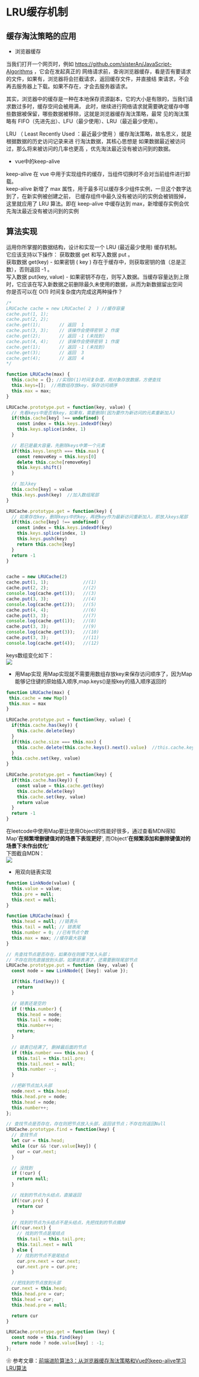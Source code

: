 # LRU缓存机制
## 缓存淘汰策略的应用

* 浏览器缓存

当我们打开一个网页时，例如 https://github.com/sisterAn/JavaScript-Algorithms ，它会在发起真正的
网络请求前，查询浏览器缓存，看是否有要请求的文件，如果有，浏览器将会拦截请求，返回缓存文件，并直接结
束请求，不会再去服务器上下载。如果不存在，才会去服务器请求。<br>

其实，浏览器中的缓存是一种在本地保存资源副本，它的大小是有限的，当我们请求数过多时，缓存空间会被用满，
此时，继续进行网络请求就需要确定缓存中哪些数据被保留，哪些数据被移除，这就是浏览器缓存淘汰策略，最常
见的淘汰策略有 FIFO（先进先出）、LFU（最少使用）、LRU（最近最少使用）。<br>

LRU （ Least Recently Used ：最近最少使用 ）缓存淘汰策略，故名思义，就是根据数据的历史访问记录来进
行淘汰数据，其核心思想是 如果数据最近被访问过，那么将来被访问的几率也更高 ，优先淘汰最近没有被访问到的数据。<br>

* vue中的keep-alive

keep-alive 在 vue 中用于实现组件的缓存，当组件切换时不会对当前组件进行卸载。<br>
keep-alive 新增了 max 属性，用于最多可以缓存多少组件实例，一旦这个数字达到了，在新实例被创建之前，
已缓存组件中最久没有被访问的实例会被销毁掉，这里就应用了 LRU 算法。即在 keep-alive 中缓存达到 
max，新增缓存实例会优先淘汰最近没有被访问到的实例

## 算法实现
运用你所掌握的数据结构，设计和实现一个 LRU (最近最少使用) 缓存机制。<br>
它应该支持以下操作： 获取数据 get 和写入数据 put 。<br>
获取数据 get(key) - 如果密钥 ( key ) 存在于缓存中，则获取密钥的值（总是正数），否则返回 -1 。<br>
写入数据 put(key, value) - 如果密钥不存在，则写入数据。当缓存容量达到上限时，它应该在写入新数据之前删除最久未使用的数据，从而为新数据留出空间<br>
你是否可以在 O(1) 时间复杂度内完成这两种操作？
```js
/*
LRUCache cache = new LRUCache( 2  ) //缓存容量
cache.put(1, 1);
cache.put(2, 2);
cache.get(1);       // 返回  1
cache.put(3, 3);    // 该操作会使得密钥 2 作废
cache.get(2);       // 返回 -1 (未找到)
cache.put(4, 4);    // 该操作会使得密钥 1 作废
cache.get(1);       // 返回 -1 (未找到)
cache.get(3);       // 返回  3
cache.get(4);       // 返回  4
*/

function LRUCache(max) {
  this.cache = {}; //实现O(1)时间复杂度，用对象存放数据，方便查找
  this.keys=[];  //用数组存放key，保存访问顺序
  this.max = max;
}

LRUCache.prototype.put = function(key, value) {
  // 先看keys中是否有key，如果有，需要删除(因为要作为新访问的元素重新加入)
  if(this.cache[key] !== undefined) {
    const index = this.keys.indexOf(key)
    this.keys.splice(index, 1)
  }

  // 若已是最大容量，先删除keys中第一个元素
  if(this.keys.length === this.max) {
    const removeKey = this.keys[0]
    delete this.cache[removeKey]
    this.keys.shift()
  }

  // 加入key
  this.cache[key] = value
  this.keys.push(key)  //加入数组尾部
}

LRUCache.prototype.get = function(key) {
  // 如果存在key，删除keys中的key，再把key作为最新访问重新加入，即放入keys尾部
  if(this.cache[key] !== undefined) {
    const index = this.keys.indexOf(key)
    this.keys.splice(index, 1)
    this.keys.push(key)
    return this.cache[key]
  }
  return -1
}


cache = new LRUCache(2)
cache.put(1, 1);             //(1)
cache.put(2, 2);             //(2)
console.log(cache.get(1));   //(3)
cache.put(3, 3);             //(4)
console.log(cache.get(2));   //(5)
cache.put(4, 4);             //(6)
cache.put(3, 3);             //(7)
console.log(cache.get(1));   //(8)
cache.put(3, 3);             //(9)
console.log(cache.get(3));   //(10)
cache.put(3, 3);             //(11)
console.log(cache.get(4));   //(12)
```
keys数组变化如下：<br>
![](./image/16206966058787.png)

* 用Map实现
用Map实现就不需要用数组存放key来保存访问顺序了，因为Map能够记住键的原始插入顺序,map.keys()是按key的插入顺序返回的
```js
function LRUCache(max) {
 this.cache = new Map()
 this.max = max
}

LRUCache.prototype.put = function(key, value) {
  if(this.cache.has(key)) {
    this.cache.delete(key)
  }
  if(this.cache.size === this.max) {
    this.cache.delete(this.cache.keys().next().value)  //this.cache.keys().next().value获取map第一个元素的key
  }
  this.cache.set(key, value)
}

LRUCache.prototype.get = function(key) {
  if(this.cache.has(key)) {
    const value = this.cache.get(key)
    this.cache.delete(key)
    this.cache.set(key, value)
    return value
  }
  return -1
}
```
在leetcode中使用Map要比使用Object的性能好很多，通过查看MDN得知Map'**在频繁增删键值对的场景下表现更好**',
而Object'**在频繁添加和删除键值对的场景下未作出优化**'<br>
下图截自MDN：<br>
![](./image/16206999678183.png)<br>

* 用双向链表实现
```js
function LinkNode(value) {
  this.value = value;
  this.pre = null;
  this.next = null;
}

function LRUCache(max) {
  this.head = null; //链表头
  this.tail = null; // 链表尾
  this.number = 0; //已有节点个数
  this.max = max; //缓存最大容量
}

// 先查找节点是否存在，如果存在则摘下放入头部；
// 不存在则先直接放到头部，如果链表满了，还需要删除尾部节点
LRUCache.prototype.put = function (key, value) {
  const node = new LinkNode({ [key]: value });

  if(this.find(key)) {
    return
  }

  // 链表还是空的
  if (!this.number) {
    this.head = node;
    this.tail = node;
    this.number++;
    return;
  }

  // 链表已经满了, 删掉最后面的节点
  if (this.number === this.max) {
    this.tail = this.tail.pre;
    this.tail.next = null;
    this.number --;
  }

  //把新节点加入头部
  node.next = this.head;
  this.head.pre = node;
  this.head = node;
  this.number++;
};

// 查找节点是否存在，存在则把节点放入头部，返回该节点；不存在则返回Null
LRUCache.prototype.find = function(key) {
  // 查找节点
  let cur = this.head;
  while (cur && !cur.value[key]) {
    cur = cur.next;
  }

  // 没找到
  if (!cur) {
    return null;
  }

  // 找到的节点为头结点，直接返回
  if(!cur.pre) {
    return cur
  }

  // 找到的节点为头结点不是头结点，先把找到的节点摘掉
  if(!cur.next) {
    // 找到的节点是尾结点
    this.tail = this.tail.pre;
    this.tail.next = null
  } else {
    // 找到的节点不是尾结点
    cur.pre.next = cur.next;
    cur.next.pre = cur.pre;
  }

  //把找到的节点放到头部
  cur.next = this.head;
  this.head.pre = cur;
  this.head = cur;
  this.head.pre = null;

  return cur
}

LRUCache.prototype.get = function (key) {
  const node = this.find(key)
  return node ? node.value[key] : -1;
};
```

❀ 参考文章：[前端进阶算法3：从浏览器缓存淘汰策略和Vue的keep-alive学习LRU算法](https://github.com/sisterAn/JavaScript-Algorithms/issues/9)
